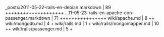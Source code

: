  _posts/2011-05-22-rails-en-debian.markdown         |   89 ++++++++++++++++++++
 ...11-05-23-rails-en-apache-con-passenger.markdown |   71 ++++++++++++++++
 wiki/apache.md                                     |    8 ++
 wiki/mongodb.md                                    |    4 +
 wiki/rails.md                                      |    1 +
 wiki/rails/mongomapper.md                          |   10 ++
 wiki/rails/passenger.md                            |    5 +
